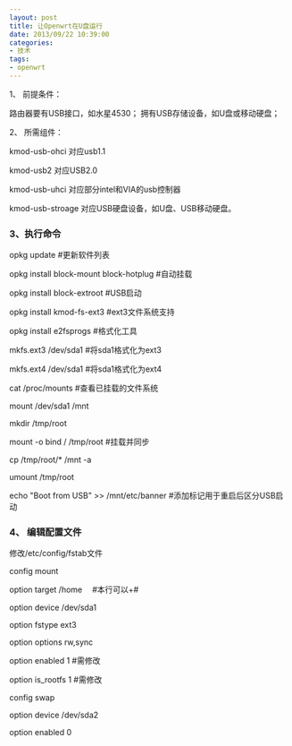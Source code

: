 ```yaml
---
layout: post
title: 让Openwrt在U盘运行 
date: 2013/09/22 10:39:00
categories: 
- 技术
tags: 
- openwrt
---
```


1、 前提条件： 

路由器要有USB接口，如水星4530； 拥有USB存储设备，如U盘或移动硬盘； 

2、 所需组件： 

   kmod-usb-ohci                对应usb1.1

   kmod-usb2                        对应USB2.0

   kmod-usb-uhci                对应部分intel和VIA的usb控制器　

   kmod-usb-stroage                  对应USB硬盘设备，如U盘、USB移动硬盘。

### 3、执行命令 

   opkg update #更新软件列表

   opkg install block-mount block-hotplug     #自动挂载

   opkg install block-extroot     #USB启动

   opkg install kmod-fs-ext3     #ext3文件系统支持

   opkg install e2fsprogs   #格式化工具

   mkfs.ext3 /dev/sda1    #将sda1格式化为ext3

   mkfs.ext4 /dev/sda1    #将sda1格式化为ext4

   cat /proc/mounts           #查看已挂载的文件系统

   mount /dev/sda1 /mnt

   mkdir /tmp/root 

   mount -o bind / /tmp/root  #挂载并同步

   cp /tmp/root/* /mnt -a                                             

   umount /tmp/root       

   echo "Boot from USB" &gt;&gt; /mnt/etc/banner      #添加标记用于重启后区分USB启动


### 4、 编辑配置文件 

修改/etc/config/fstab文件

   config mount

   option target        /home　                   #本行可以+#

   option device        /dev/sda1

   option fstype        ext3

   option options        rw,sync

   option enabled        1                                #需修改

   option is_rootfs       1                                 #需修改

   config swap

   option device        /dev/sda2

   option enabled        0

